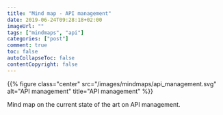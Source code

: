 ```yaml
---
title: "Mind map - API management"
date: 2019-06-24T09:28:18+02:00
imageUrl: ""
tags: ["mindmaps", "api"]
categories: ["post"]
comment: true
toc: false
autoCollapseToc: false
contentCopyright: false
---
```


<!--more-->

{{% figure class="center" src="/images/mindmaps/api_management.svg" alt="API management" title="API management" %}}

Mind map on the current state of the art on API management.

